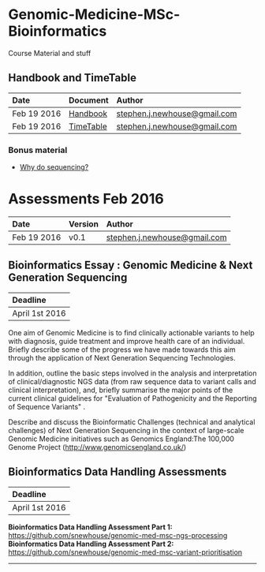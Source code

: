 # Genomic-Medicine-MSc-Bioinformatics
Course Material and stuff

## Handbook and TimeTable

| Date |  Document | Author |
|:------|:----------|:----------|  
| Feb 19 2016 | [Handbook](https://github.com/snewhouse/Genomic-Medicine-MSc-Bioinformatics/blob/master/kcl-Feb-2016/Handbook.7BBG2014.M7.Bioinformatics.Genomic.Medicine.Feb.2016.doc)  | <stephen.j.newhouse@gmail.com>|
| Feb 19 2016 | [TimeTable](https://github.com/snewhouse/Genomic-Medicine-MSc-Bioinformatics/blob/master/kcl-Feb-2016/TimeTable.7BBG2014.M7.Bioinformatics.Genomic.Medicine.Feb.2016.xlsx) | <stephen.j.newhouse@gmail.com>|


### Bonus material 
- [Why do sequencing?](https://github.com/snewhouse/Genomic-Medicine-MSc-Bioinformatics/blob/master/kcl-Feb-2016/ngs-intro-dunning/ngs-intro.Rmd)


# Assessments Feb 2016

| Date |  Version | Author |
|:------|:----------|:----------|  
| Feb 19 2016 | v0.1 |<stephen.j.newhouse@gmail.com>|

## Bioinformatics Essay : Genomic Medicine & Next Generation Sequencing 

| Deadline |
|:------|
| April 1st 2016 | 


One aim of Genomic Medicine is to find clinically actionable variants to help with diagnosis, guide treatment and improve health care of an individual. Briefly describe some of the progress we have made towards this aim through the application of Next Generation Sequencing Technologies.

In addition, outline the basic steps involved in the analysis and interpretation of clinical/diagnostic NGS data (from raw sequence data to variant calls and clinical interpretation), and, briefly summarise the major points of the current clinical guidelines for "Evaluation of Pathogenicity and the Reporting of Sequence Variants" .

Describe and discuss the Bioinformatic Challenges (technical and analytical challenges) of Next Generation Sequencing in the context of large-scale Genomic Medicine initiatives such as Genomics England:The 100,000 Genome Project (http://www.genomicsengland.co.uk/)

## Bioinformatics Data Handling Assessments

| Deadline |
|:------|
| April 1st 2016 | 

**Bioinformatics Data Handling Assessment Part 1:** https://github.com/snewhouse/genomic-med-msc-ngs-processing  
**Bioinformatics Data Handling Assessment Part 2:** https://github.com/snewhouse/genomic-med-msc-variant-prioritisation  


**************



